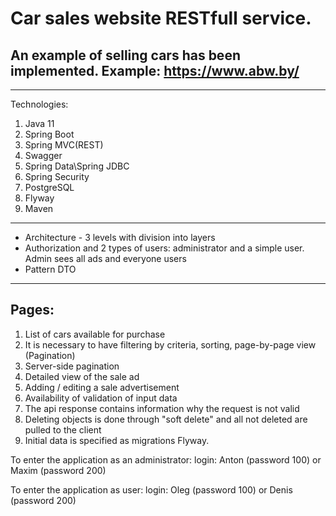 # Car sales website RESTfull service.
## An example of selling cars has been implemented. Example: https://www.abw.by/
---
Technologies:
1. Java 11
2. Spring Boot
3. Spring MVC(REST)
4. Swagger
5. Spring Data\Spring JDBC
6. Spring Security
7. PostgreSQL
8. Flyway
9. Maven
---
- Architecture - 3 levels with division into layers
- Authorization and 2 types of users: administrator
and a simple user. Admin sees all ads and everyone
users
- Pattern DTO
---



## Pages:
1. List of cars available for purchase
2. It is necessary to have filtering by criteria, sorting, page-by-page
 view (Pagination)
3. Server-side pagination
4. Detailed view of the sale ad
5. Adding / editing a sale advertisement
6. Availability of validation of input data
7. The api response contains information why the request is not valid
8. Deleting objects is done through "soft delete"
 and all not deleted are pulled to the client
9. Initial data is specified as migrations
Flyway.


To enter the application as an administrator: login: Anton (password 100) or Maxim (password 200)

To enter the application as user: login: Oleg (password 100) or Denis (password 200)
